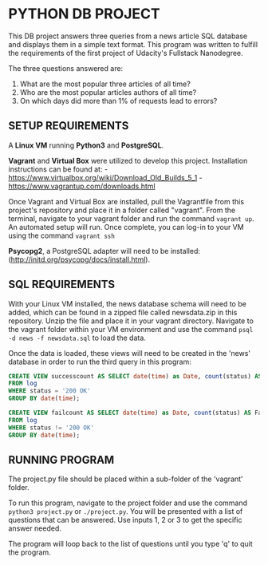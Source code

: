 # PYTHON DB PROJECT

This DB project answers three queries from a news article SQL database and displays them in a simple text format. This program was written to fulfill the requirements of the first project of Udacity's Fullstack Nanodegree.

The three questions answered are:

1. What are the most popular three articles of all time?
2. Who are the most popular articles authors of all time?
3. On which days did more than 1% of requests lead to errors?

## SETUP REQUIREMENTS

A **Linux VM** running **Python3** and **PostgreSQL**.

**Vagrant** and **Virtual Box** were utilized to develop this project. Installation instructions can be found at:
-https://www.virtualbox.org/wiki/Download_Old_Builds_5_1
-https://www.vagrantup.com/downloads.html

Once Vagrant and Virtual Box are installed, pull the Vagrantfile from this project's repository and place it in a folder called "vagrant". From the terminal, navigate to your vagrant folder and run the command `vagrant up`. An automated setup will run. Once complete, you can log-in to your VM using the command `vagrant ssh`

**Psycopg2**, a PostgreSQL adapter will need to be installed: (http://initd.org/psycopg/docs/install.html). 

## SQL REQUIREMENTS

With your Linux VM installed, the news database schema will need to be added, which can be found in a zipped file called newsdata.zip in this repository.  Unzip the file and place it in your vagrant directory. Navigate to the vagrant folder within your VM environment and use the command `psql -d news -f newsdata.sql` to load the data.

Once the data is loaded, these views will need to be created in the 'news' database in order to run the third query in this program:

```sql
CREATE VIEW successcount AS SELECT date(time) as Date, count(status) AS Success 
FROM log 
WHERE status = '200 OK' 
GROUP BY date(time);
```

```sql
CREATE VIEW failcount AS SELECT date(time) as Date, count(status) AS Fail 
FROM log 
WHERE status != '200 OK' 
GROUP BY date(time);
```

## RUNNING PROGRAM
The project.py file should be placed within a sub-folder of the 'vagrant' folder.

To run this program, navigate to the project folder and use the command `python3 project.py` or `./project.py`. You will be presented with a list of questions that can be answered. Use inputs 1, 2 or 3 to get the specific answer needed.

The program will loop back to the list of questions until you type 'q' to quit the program.